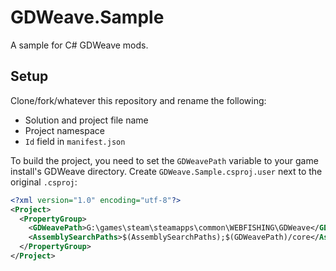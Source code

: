 # GDWeave.Sample

A sample for C# GDWeave mods.

## Setup

Clone/fork/whatever this repository and rename the following:

- Solution and project file name
- Project namespace
- `Id` field in `manifest.json`

To build the project, you need to set the `GDWeavePath` variable to your game install's GDWeave directory. Create `GDWeave.Sample.csproj.user` next to the original `.csproj`:

```xml
<?xml version="1.0" encoding="utf-8"?>
<Project>
  <PropertyGroup>
    <GDWeavePath>G:\games\steam\steamapps\common\WEBFISHING\GDWeave</GDWeavePath>
    <AssemblySearchPaths>$(AssemblySearchPaths);$(GDWeavePath)/core</AssemblySearchPaths>
  </PropertyGroup>
</Project>
```
